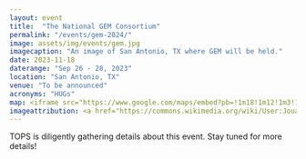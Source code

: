 ```yaml
---
layout: event
title:  "The National GEM Consortium"
permalink: "/events/gem-2024/"
image: assets/img/events/gem.jpg
imagecaption: "An image of San Antonio, TX where GEM will be held."
date: 2023-11-18
daterange: "Sep 26 - 28, 2023"
location: "San Antonio, TX"
venue: "To be announced"
acronyms: "HUGs"
map: <iframe src="https://www.google.com/maps/embed?pb=!1m18!1m12!1m3!1d363254.4781895234!2d-98.7798070756485!3d29.46464184843022!2m3!1f0!2f0!3f0!3m2!1i1024!2i768!4f13.1!3m3!1m2!1s0x865c58af04d00eaf%3A0x856e13b10a016bc!2sSan%20Antonio%2C%20TX!5e0!3m2!1sen!2sus!4v1701190006169!5m2!1sen!2sus" width="600" height="450" style="border:0;" allowfullscreen="" loading="lazy" referrerpolicy="no-referrer-when-downgrade"></iframe>
imageattribution: <a href="https://commons.wikimedia.org/wiki/User:Jouaienttoi">Jouaienttoi</a>, <a href="https://commons.wikimedia.org/wiki/File:Downtown_San_Antonio_view_from_The_Tower_of_the_Americas.jpg">Downtown San Antonio view from The Tower of the Americas</a>, <a href="https://creativecommons.org/licenses/by-sa/4.0/legalcode" rel="license">CC BY-SA 4.0</a>
---
```


TOPS is diligently gathering details about this event.  Stay tuned for more details!